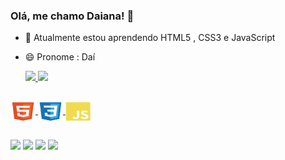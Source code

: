 ### Olá, me chamo Daiana! 👋

- 🌱 Atualmente estou aprendendo HTML5 , CSS3 e JavaScript
- 😄 Pronome : Daí 

  <div>
  <a href="https://github.com/DaianaEgerMichels">
  <img height="135em" src="https://github-readme-stats.vercel.app/api?username=DaianaEgerMichels&show_icons=true&theme=dracula&include_all_commits=true&count_private=true"/>
  <img height="135em" src="https://github-readme-stats.vercel.app/api/top-langs/?username=DaianaEgerMichels&layout=compact&langs_count=7&theme=dracula"/>
</div>
  
  
<div style="display: inline_block"><br>
   <img align="center" alt="Dai-HTML" height="30" width="40" src="https://raw.githubusercontent.com/devicons/devicon/master/icons/html5/html5-original.svg">
   <img align="center" alt="Dai-CSS" height="30" width="40" src="https://raw.githubusercontent.com/devicons/devicon/master/icons/css3/css3-original.svg">
   <img align="center" alt="Dai-Js" height="30" width="40" src="https://raw.githubusercontent.com/devicons/devicon/master/icons/javascript/javascript-plain.svg">
</div>
  
  ##
 
<div> 
  <a href="https://www.instagram.com/daiana.michels" target="_blank"><img src="https://img.shields.io/badge/-Instagram-%23E4405F?style=for-the-badge&logo=instagram&logoColor=white" target="_blank"></a>
  <a href="https://twitter.com/daianamichels" target="_blank"><img src="https://img.shields.io/badge/Twitter-1DA1F2?style=for-the-badge&logo=twitter&logoColor=white" target="_blank"></a> 
  <a href = "mailto:daianaem.12@gmail.com"><img src="https://img.shields.io/badge/-Gmail-%23333?style=for-the-badge&logo=gmail&logoColor=white" target="_blank"></a>
  <a href="https://www.linkedin.com/in/19972309daiana-eger-michels/" target="_blank"><img src="https://img.shields.io/badge/-LinkedIn-%230077B5?style=for-the-badge&logo=linkedin&logoColor=white" target="_blank"></a> 
</div>

